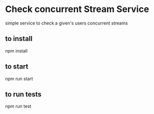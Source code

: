 # Check concurrent Stream Service

simple service to check a given's users concurrent streams

## to install
npm install

## to start
npm run start

## to run tests
npm run test
